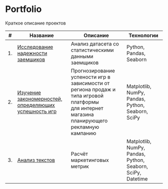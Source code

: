 # Portfolio

Краткое описание проектов 

| #    | Название                            | Описание                                                     | Технологии                                                         |
| ---- | ------------------------------------------------------------ | ------------------------------------------------------------ | ------------------------------------------------------------ |
| 1.   | [Исследование надежности заемщиков](https://github.com/dmitriitokarev/Yandex_Practicum/blob/main/Предобработка%20данных/предобработка%20данных%20Токарев.ipynb) | Анализ датасета со статистическими данными заемщиков  | Python, Pandas, Seaborn      |
| 2.   | [Изучение закономерностей, определяющих успешность игр](https://github.com/dmitriitokarev/Yandex_Practicum/blob/main/Изучение%20закономерностей%2C%20определяющих%20успешность%20игр/«Определение%20портрета%20пользователя%20игровых%20платформ».ipynb) | Прогнозирование успености игр в зависимости от региона продаж и типа игровой платформы<br/>для интернет магазина планирующего рекламную кампанию| Matplotlib, NumPy, Pandas, Python, Seaborn, SciPy |
| 3.   | [Анализ текстов](https://github.com/dmitriitokarev/Yandex_Practicum/blob/main/Проведение%20анализа%20бизнес%20показателей/Анализ%20бизнес-показателей%20Токарев.ipynb) | Расчёт маркетинговых метрик             | Matplotlib, NumPy, Pandas, Python, Seaborn, SciPy, Datetime |
